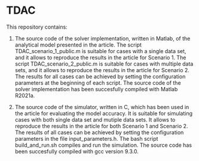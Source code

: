 # TDAC

This repository contains:

1) The source code of the solver implementation, written in Matlab, of the analytical model presented in the article. The script TDAC_scenario_1_public.m is suitable for cases with a single data set, and it allows to reproduce the results in the article for Scenario 1. The script TDAC_scenario_2_public.m is suitable for cases with multiple data sets, and it allows to reproduce the results in the article for Scenario 2. The results for all cases can be achieved by setting the configuration parameters at the beginning of each script. The source code of the solver implementation has been succesfully compiled with Matlab R2021a. 

2) The source code of the simulator, written in C, which has been used in the article for evaluating the model accuracy. It is suitable for simulating cases with both single data set and mutiple data sets. It allows to reproduce the results in the article for both Scenario 1 and Scenario 2. The results of all cases can be achieved by setting the configuration parameters in the file input_parameters.h. The bash script build_and_run.sh compiles and run the simulation. The source code has been succesfully compiled with gcc version 9.3.0.
